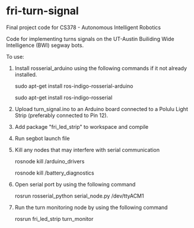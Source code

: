 # fri-turn-signal
Final project code for CS378 - Autonomous Intelligent Robotics

Code for implementing turns signals on the UT-Austin Builiding Wide Intelligence (BWI) segway bots. 

To use: 
  1. Install rosserial_arduino using the following commands if it not already installed.  
  
      sudo apt-get install ros-indigo-rosserial-arduino

      sudo apt-get install ros-indigo-rosserial

  2. Upload turn_signal.ino to an Arduino board connected to a Polulu Light Strip (preferably connected to Pin 12).

  3. Add package "fri_led_strip" to workspace and compile 

  4. Run segbot launch file

  5. Kill any nodes that may interfere with serial communication
  
     rosnode kill /arduino_drivers

     rosnode kill /battery_diagnostics

  5. Open serial port by using the following command 
  
      rosrun rosserial_python serial_node.py /dev/ttyACM1

  6. Run the turn monitoring node by using the following command 
  
      rosrun fri_led_strip turn_monitor 
